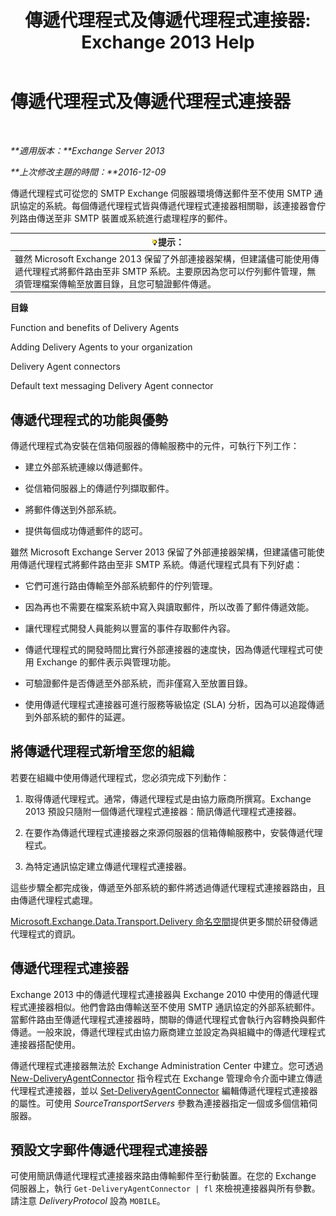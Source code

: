 ﻿---
title: '傳遞代理程式及傳遞代理程式連接器: Exchange 2013 Help'
TOCTitle: 傳遞代理程式及傳遞代理程式連接器
ms:assetid: 38c942ee-b59d-47ec-87eb-bebad441ada5
ms:mtpsurl: https://technet.microsoft.com/zh-tw/library/Dd638118(v=EXCHG.150)
ms:contentKeyID: 50472881
ms.date: 05/21/2018
mtps_version: v=EXCHG.150
ms.translationtype: MT
---

# 傳遞代理程式及傳遞代理程式連接器

 

_**適用版本：**Exchange Server 2013_

_**上次修改主題的時間：**2016-12-09_

傳遞代理程式可從您的 SMTP Exchange 伺服器環境傳送郵件至不使用 SMTP 通訊協定的系統。每個傳遞代理程式皆與傳遞代理程式連接器相關聯，該連接器會佇列路由傳送至非 SMTP 裝置或系統進行處理程序的郵件。

<table>
<thead>
<tr class="header">
<th><img src="images/Bb124558.tip(EXCHG.150).gif" title="提示" alt="提示" />提示：</th>
</tr>
</thead>
<tbody>
<tr class="odd">
<td>雖然 Microsoft Exchange 2013 保留了外部連接器架構，但建議儘可能使用傳遞代理程式將郵件路由至非 SMTP 系統。主要原因為您可以佇列郵件管理，無須管理檔案傳輸至放置目錄，且您可驗證郵件傳遞。</td>
</tr>
</tbody>
</table>


**目錄**

Function and benefits of Delivery Agents

Adding Delivery Agents to your organization

Delivery Agent connectors

Default text messaging Delivery Agent connector

## 傳遞代理程式的功能與優勢

傳遞代理程式為安裝在信箱伺服器的傳輸服務中的元件，可執行下列工作：

  - 建立外部系統連線以傳遞郵件。

  - 從信箱伺服器上的傳遞佇列擷取郵件。

  - 將郵件傳送到外部系統。

  - 提供每個成功傳遞郵件的認可。

雖然 Microsoft Exchange Server 2013 保留了外部連接器架構，但建議儘可能使用傳遞代理程式將郵件路由至非 SMTP 系統。傳遞代理程式具有下列好處：

  - 它們可進行路由傳輸至外部系統郵件的佇列管理。

  - 因為再也不需要在檔案系統中寫入與讀取郵件，所以改善了郵件傳遞效能。

  - 讓代理程式開發人員能夠以豐富的事件存取郵件內容。

  - 傳遞代理程式的開發時間比實行外部連接器的速度快，因為傳遞代理程式可使用 Exchange 的郵件表示與管理功能。

  - 可驗證郵件是否傳遞至外部系統，而非僅寫入至放置目錄。

  - 使用傳遞代理程式連接器可進行服務等級協定 (SLA) 分析，因為可以追蹤傳遞到外部系統的郵件的延遲。

## 將傳遞代理程式新增至您的組織

若要在組織中使用傳遞代理程式，您必須完成下列動作：

1.  取得傳遞代理程式。通常，傳遞代理程式是由協力廠商所撰寫。Exchange 2013 預設只隨附一個傳遞代理程式連接器：簡訊傳遞代理程式連接器。

2.  在要作為傳遞代理程式連接器之來源伺服器的信箱傳輸服務中，安裝傳遞代理程式。

3.  為特定通訊協定建立傳遞代理程式連接器。

這些步驟全都完成後，傳遞至外部系統的郵件將透過傳遞代理程式連接器路由，且由傳遞代理程式處理。

[Microsoft.Exchange.Data.Transport.Delivery 命名空間](https://go.microsoft.com/fwlink/?linkid=262690)提供更多關於研發傳遞代理程式的資訊。

## 傳遞代理程式連接器

Exchange 2013 中的傳遞代理程式連接器與 Exchange 2010 中使用的傳遞代理程式連接器相似。他們會路由傳輸送至不使用 SMTP 通訊協定的外部系統郵件。當郵件路由至傳遞代理程式連接器時，關聯的傳遞代理程式會執行內容轉換與郵件傳遞。一般來說，傳遞代理程式由協力廠商建立並設定為與組織中的傳遞代理程式連接器搭配使用。

傳遞代理程式連接器無法於 Exchange Administration Center 中建立。您可透過 [New-DeliveryAgentConnector](https://technet.microsoft.com/zh-tw/library/dd351063\(v=exchg.150\)) 指令程式在 Exchange 管理命令介面中建立傳遞代理程式連接器，並以 [Set-DeliveryAgentConnector](https://technet.microsoft.com/zh-tw/library/dd351159\(v=exchg.150\)) 編輯傳遞代理程式連接器的屬性。可使用 *SourceTransportServers* 參數為連接器指定一個或多個信箱伺服器。

## 預設文字郵件傳遞代理程式連接器

可使用簡訊傳遞代理程式連接器來路由傳輸郵件至行動裝置。在您的 Exchange 伺服器上，執行 `Get-DeliveryAgentConnector | fl` 來檢視連接器與所有參數。請注意 *DeliveryProtocol* 設為 `MOBILE`。

